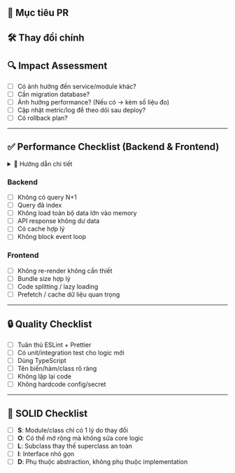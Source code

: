## 📌 Mục tiêu PR
<!-- Mô tả ngắn gọn lý do và mục tiêu của PR này -->

## 🛠️ Thay đổi chính
<!-- Liệt kê các thay đổi chính (API, logic, UI, database, ...) -->

## 🔍 Impact Assessment
- [ ] Có ảnh hưởng đến service/module khác?  
- [ ] Cần migration database?  
- [ ] Ảnh hưởng performance? (Nếu có → kèm số liệu đo)  
- [ ] Cập nhật metric/log để theo dõi sau deploy?  
- [ ] Có rollback plan?

---

## ✅ Performance Checklist (Backend & Frontend)

<details>
<summary>📖 Hướng dẫn chi tiết</summary>

### Backend
1. **Không có query N+1**  
   - *Vấn đề*: Query lặp lại nhiều lần khi lấy dữ liệu liên quan → chậm.  
   - *Check*: Bật log SQL / profiler, dùng JOIN hoặc `IN` query.
2. **Query đã index**  
   - *Vấn đề*: Không index → DB full scan.  
   - *Check*: `EXPLAIN` query, thêm index nếu cần.
3. **Không load toàn bộ data lớn vào memory**  
   - *Vấn đề*: Gây out-of-memory.  
   - *Check*: Luôn LIMIT + phân trang hoặc stream.
4. **API response không dư data**  
   - *Vấn đề*: Tốn băng thông, parse lâu.  
   - *Check*: Select field cần thiết.
5. **Có cache hợp lý**  
   - *Vấn đề*: Query/API lặp lại gây tốn CPU/DB.  
   - *Check*: Redis/memory cache, HTTP cache headers.
6. **Không block event loop**  
   - *Vấn đề*: Node.js single-thread → code sync chặn request khác.  
   - *Check*: Tránh sync I/O, dùng worker thread nếu cần.

### Frontend
1. **Không re-render không cần thiết**  
   - *Vấn đề*: React render lại nhiều lần tốn CPU.  
   - *Check*: Dùng React DevTools Profiler, tối ưu với `memo`, `useMemo`, `useCallback`.
2. **Bundle size hợp lý**  
   - *Vấn đề*: Bundle lớn → TTFB, TTI cao.  
   - *Check*: Webpack Bundle Analyzer/Vite Visualizer, import tối ưu.
3. **Code splitting / lazy loading**  
   - *Vấn đề*: Tải toàn bộ JS dù chưa dùng.  
   - *Check*: Dynamic import, React.lazy.
4. **Prefetch / cache dữ liệu quan trọng**  
   - *Vấn đề*: Load dữ liệu quan trọng chậm → UX tệ.  
   - *Check*: Prefetch API, cache bằng localStorage/IndexedDB/SWR.

</details>

### Backend
- [ ] Không có query N+1  
- [ ] Query đã index  
- [ ] Không load toàn bộ data lớn vào memory  
- [ ] API response không dư data  
- [ ] Có cache hợp lý  
- [ ] Không block event loop  

### Frontend
- [ ] Không re-render không cần thiết  
- [ ] Bundle size hợp lý  
- [ ] Code splitting / lazy loading  
- [ ] Prefetch / cache dữ liệu quan trọng  

---

## 🔒 Quality Checklist
- [ ] Tuân thủ ESLint + Prettier  
- [ ] Có unit/integration test cho logic mới  
- [ ] Dùng TypeScript  
- [ ] Tên biến/hàm/class rõ ràng  
- [ ] Không lặp lại code  
- [ ] Không hardcode config/secret  

---

## 📐 SOLID Checklist
- [ ] **S**: Module/class chỉ có 1 lý do thay đổi  
- [ ] **O**: Có thể mở rộng mà không sửa core logic  
- [ ] **L**: Subclass thay thế superclass an toàn  
- [ ] **I**: Interface nhỏ gọn  
- [ ] **D**: Phụ thuộc abstraction, không phụ thuộc implementation  
